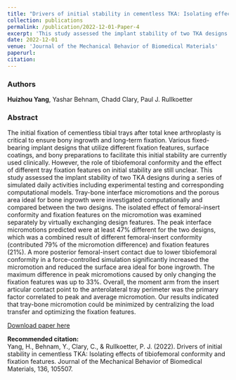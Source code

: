 ```yaml
---
title: "Drivers of initial stability in cementless TKA: Isolating effects of tibiofemoral conformity and fixation features"
collection: publications
permalink: /publication/2022-12-01-Paper-4
excerpt: 'This study assessed the implant stability of two TKA designs during a series of simulated daily activities including experimental testing and corresponding computational models.'
date: 2022-12-01
venue: 'Journal of the Mechanical Behavior of Biomedical Materials'
paperurl:
citation:
---
```

### Authors
**Huizhou Yang**, Yashar Behnam, Chadd Clary, Paul J. Rullkoetter

### Abstract
The initial fixation of cementless tibial trays after total knee arthroplasty is critical to ensure bony ingrowth and long-term fixation. Various fixed-bearing implant designs that utilize different fixation features, surface coatings, and bony preparations to facilitate this initial stability are currently used clinically. However, the role of tibiofemoral conformity and the effect of different tray fixation features on initial stability are still unclear. This study assessed the implant stability of two TKA designs during a series of simulated daily activities including experimental testing and corresponding computational models. Tray-bone interface micromotions and the porous area ideal for bone ingrowth were investigated computationally and compared between the two designs. The isolated effect of femoral-insert conformity and fixation features on the micromotion was examined separately by virtually exchanging design features. The peak interface micromotions predicted were at least 47% different for the two designs, which was a combined result of different femoral-insert conformity (contributed 79% of the micromotion difference) and fixation features (21%). A more posterior femoral-insert contact due to lower tibiofemoral conformity in a force-controlled simulation significantly increased the micromotion and reduced the surface area ideal for bone ingrowth. The maximum difference in peak micromotions caused by only changing the fixation features was up to 33%. Overall, the moment arm from the insert articular contact point to the anterolateral tray perimeter was the primary factor correlated to peak and average micromotion. Our results indicated that tray-bone micromotion could be minimized by centralizing the load transfer and optimizing the fixation features.

[Download paper here](http://yanghuizhou1122.github.io/files/paper4.pdf)

**Recommended citation:**<br>Yang, H., Behnam, Y., Clary, C., &amp; Rullkoetter, P. J. (2022). Drivers of initial stability in cementless TKA: Isolating effects of tibiofemoral conformity and fixation features. Journal of the Mechanical Behavior of Biomedical Materials, 136, 105507.